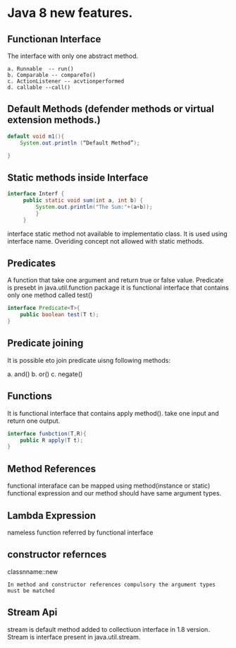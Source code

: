 # Java 8 new features.

## Functionan Interface
The interface with only one abstract method.
```
a. Runnable  -- run()
b. Comparable -- compareTo()
c. ActionListener -- acvtionperformed
d. callable --call()

```

## Default Methods (defender methods or virtual extension methods.)
```java
default void m1(){
    System.out.println (“Default Method”);

}
```

## Static methods inside Interface
``` java
interface Interf { 
     public static void sum(int a, int b) { 
         System.out.println("The Sum:"+(a+b)); 
         }
     }
```

interface static method not available to implementatio class. It is used using interface name.
Overiding concept not allowed with static methods.

## Predicates
A function that take one argument and return true or false value.
Predicate is presebt in java.util.function package
it is functional interface that contains only one method called test()

```java
interface Predicate<T>{
    public boolean test(T t);
}
```


## Predicate joining

It is possible eto join predicate uisng following methods:

a. and()
b. or()
c. negate()


## Functions

It is functional interface that contains apply method(). take one input and return one output.
```java
interface funbction(T,R){
    public R apply(T t);
}
```


## Method References
functional interaface can be mapped using method(instance or static)
functional expression and our method should have same argument types.



## Lambda Expression
 nameless function 
 referred by functional interface


 ## constructor refernces
 classnname::new

 ```
 In method and constructor references compulsory the argument types must be matched
 ```

## Stream Api

stream is default method added to collectiuon interface in 1.8 version.
Stream is interface present in java.util.stream.

